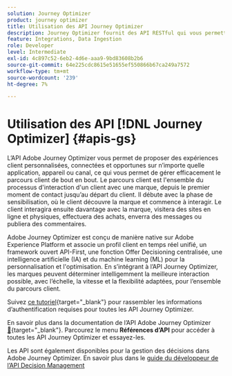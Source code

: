 ```yaml
---
solution: Journey Optimizer
product: journey optimizer
title: Utilisation des API Journey Optimizer
description: Journey Optimizer fournit des API RESTful qui vous permettent d’effectuer des opérations clés par programmation dans vos applications. Découvrez comment y accéder et les utiliser.
feature: Integrations, Data Ingestion
role: Developer
level: Intermediate
exl-id: 4c897c52-6eb2-4d6e-aaa9-9bd83608b2b6
source-git-commit: 64e225cdc8615e51655ef550866b67ca249a7572
workflow-type: tm+mt
source-wordcount: '239'
ht-degree: 7%

---
```


# Utilisation des API [!DNL Journey Optimizer] {#apis-gs}

L’API Adobe Journey Optimizer vous permet de proposer des expériences client personnalisées, connectées et opportunes sur n’importe quelle application, appareil ou canal, ce qui vous permet de gérer efficacement le parcours client de bout en bout. Le parcours client est l&#39;ensemble du processus d&#39;interaction d&#39;un client avec une marque, depuis le premier moment de contact jusqu’au départ du client. Il débute avec la phase de sensibilisation, où le client découvre la marque et commence à interagir. Le client interagira ensuite davantage avec la marque, visitera des sites en ligne et physiques, effectuera des achats, enverra des messages ou publiera des commentaires.

Adobe Journey Optimizer est conçu de manière native sur Adobe Experience Platform et associe un profil client en temps réel unifié, un framework ouvert API-First, une fonction Offer Decisioning centralisée, une intelligence artificielle (IA) et du machine learning (ML) pour la personnalisation et l&#39;optimisation. En s’intégrant à l’API Journey Optimizer, les marques peuvent déterminer intelligemment la meilleure interaction possible, avec l’échelle, la vitesse et la flexibilité adaptées, pour l’ensemble du parcours client.

Suivez [ce tutoriel](https://developer.adobe.com/journey-optimizer-apis/references/authentication/){target="_blank"} pour rassembler les informations d’authentification requises pour toutes les API Journey Optimizer.

En savoir plus dans la documentation de l’API Adobe Journey Optimizer [&#128279;](https://developer.adobe.com/journey-optimizer-apis/){target="_blank"}. Parcourez le menu **Références d’API** pour accéder à toutes les API Journey Optimizer et essayez-les.

Les API sont également disponibles pour la gestion des décisions dans Adobe Journey Optimizer. En savoir plus dans le [guide du développeur de l’API Decision Management](../offers/api-reference/getting-started.md)

